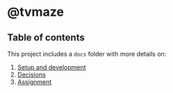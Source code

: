 # @tvmaze

## Table of contents

This project includes a `docs` folder with more details on:

1. [Setup and development](docs/Setup.md)
2. [Decisions](docs/Decisions.md)
3. [Assignment](docs/Assignment.md)

